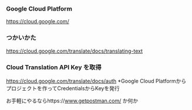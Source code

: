 ### Google Cloud Platform
https://cloud.google.com/

### つかいかた
https://cloud.google.com/translate/docs/translating-text

### Cloud Translation API Key を取得
https://cloud.google.com/translate/docs/auth
*Google Cloud Platformからプロジェクトを作ってCredentialsからKeyを発行

お手軽にやるならhttps://www.getpostman.com/ か何か


